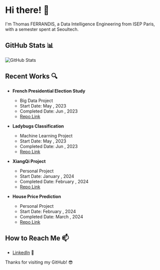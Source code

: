 # Hi there! 👋

I'm Thomas FERRANDIS, a Data Intelligence Engineering from ISEP Paris, with a semester spent at Seoultech. 


## GitHub Stats 📊

![GitHub Stats](https://github-readme-stats.vercel.app/api?username=Nimzonimzo&show_icons=true&count_private=true&theme=radical)

## Recent Works 🔍

- **French Presidential Election Study**
  - Big Data Project
  - Start Date: May , 2023
  - Completed Date: Jun , 2023
  - [Repo Link](https://github.com/Nimzonimzo/BBD_Project_ISEP)

- **Ladybugs Classification**
  - Machine Learning Project
  - Start Date: May , 2023
  - Completed Date: Jun , 2023
  - [Repo Link](https://github.com/Nimzonimzo/Ladybug_Project_ISEP)

- **XiangQi Project**
  - Personal Project
  - Start Date: January , 2024
  - Completed Date: February , 2024
  - [Repo Link](https://github.com/Nimzonimzo/XiangqiGame)

- **House Price Prediction**
  - Personal Project
  - Start Date: February , 2024
  - Completed Date: March , 2024
  - [Repo Link](https://github.com/Nimzonimzo/House-Price-Prediction)

## How to Reach Me 📫

- [LinkedIn](https://www.linkedin.com/in/thomas-ferrandis/) 💼

Thanks for visiting my GitHub! 😎
